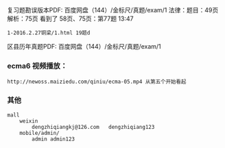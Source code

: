 复习题勘误版本PDF: 百度网盘（144）/金标尺/真题/exam/1
    法律：题目：49页  解析：75页
    看到了 58页、75页：第77题
    13:47

    1-2016.2.27铜梁/1.html 19题d



区县历年真题PDF: 百度网盘（144）/金标尺/真题/exam/1

### ecma6 视频播放：
    http://newoss.maiziedu.com/qiniu/ecma-05.mp4 从第五个开始看起

### 其他
    mall 
        weixin    
            dengzhiqiangkj@126.com   dengzhiqiang123   
        mobile/admin/
            admin admin123